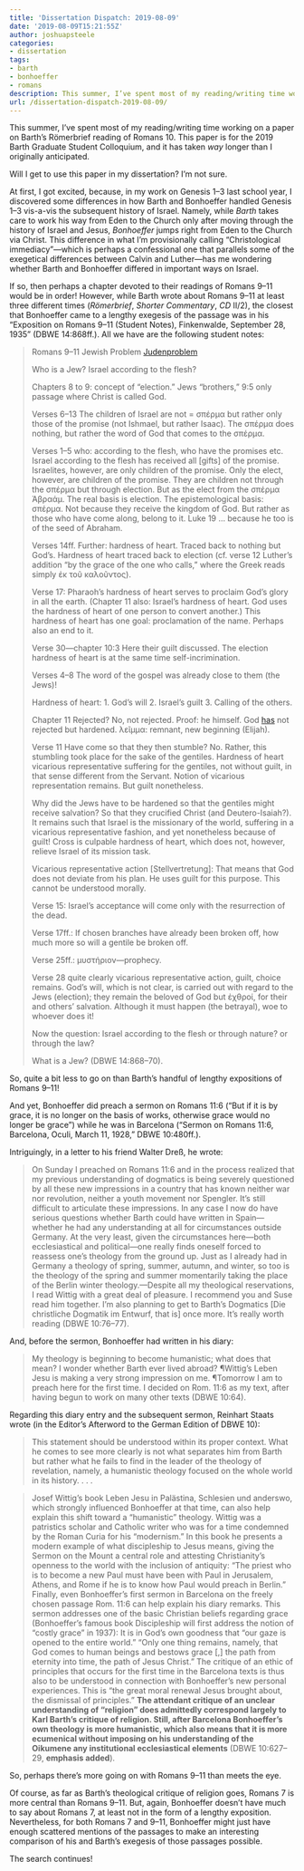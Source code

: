 ```yaml
---
title: 'Dissertation Dispatch: 2019-08-09'
date: '2019-08-09T15:21:55Z'
author: joshuapsteele
categories:
- dissertation
tags:
- barth
- bonhoeffer
- romans
description: This summer, I’ve spent most of my reading/writing time working on a paper on Barth’s Römerbrief reading of Romans 10.
url: /dissertation-dispatch-2019-08-09/
---
```

This summer, I’ve spent most of my reading/writing time working on a paper on Barth’s Römerbrief reading of Romans 10. This paper is for the 2019 Barth Graduate Student Colloquium, and it has taken *way* longer than I originally anticipated.

Will I get to use this paper in my dissertation? I’m not sure.

At first, I got excited, because, in my work on Genesis 1–3 last school year, I discovered some differences in how Barth and Bonhoeffer handled Genesis 1–3 vis-a-vis the subsequent history of Israel. Namely, while *Barth* takes care to work his way from Eden to the Church only after moving through the history of Israel and Jesus, *Bonhoeffer* jumps right from Eden to the Church via Christ. This difference in what I’m provisionally calling “Christological immediacy”—which is perhaps a confessional one that parallels some of the exegetical differences between Calvin and Luther—has me wondering whether Barth and Bonhoeffer differed in important ways on Israel.

If so, then perhaps a chapter devoted to their readings of Romans 9–11 would be in order! However, while Barth wrote about Romans 9–11 at least three different times (*Römerbrief*, *Shorter Commentary*, *CD* II/2), the closest that Bonhoeffer came to a lengthy exegesis of the passage was in his “Exposition on Romans 9–11 (Student Notes), Finkenwalde, September 28, 1935” (DBWE 14:868ff.). All we have are the following student notes:

> Romans 9–11 Jewish Problem [Judenproblem](#)
> 
> Who is a Jew? Israel according to the flesh?
> 
> Chapters 8 to 9: concept of “election.” Jews “brothers,” 9:5 only passage where Christ is called God.
> 
> Verses 6–13 The children of Israel are not = σπέρμα but rather only those of the promise (not Ishmael, but rather Isaac). The σπέρμα does nothing, but rather the word of God that comes to the σπέρμα.
> 
> Verses 1–5 who: according to the flesh, who have the promises etc. Israel according to the flesh has received all \[gifts\] of the promise. Israelites, however, are only children of the promise. Only the elect, however, are children of the promise. They are children not through the σπέρμα but through election. But as the elect from the σπέρμα Ἀβραάμ. The real basis is election. The epistemological basis: σπέρμα. Not because they receive the kingdom of God. But rather as those who have come along, belong to it. Luke 19 … because he too is of the seed of Abraham.
> 
> Verses 14ff. Further: hardness of heart. Traced back to nothing but God’s. Hardness of heart traced back to election (cf. verse 12 Luther’s addition “by the grace of the one who calls,” where the Greek reads simply ἐκ τοῦ καλοῦντος).
> 
> Verse 17: Pharaoh’s hardness of heart serves to proclaim God’s glory in all the earth. (Chapter 11 also: Israel’s hardness of heart. God uses the hardness of heart of one person to convert another.) This hardness of heart has one goal: proclamation of the name. Perhaps also an end to it.
> 
> Verse 30—chapter 10:3 Here their guilt discussed. The election hardness of heart is at the same time self-incrimination.
> 
> Verses 4–8 The word of the gospel was already close to them (the Jews)!
> 
> Hardness of heart: 1. God’s will 2. Israel’s guilt 3. Calling of the others.
> 
> Chapter 11 Rejected? No, not rejected. Proof: he himself. God [has](#) not rejected but hardened. λεῖμμα: remnant, new beginning (Elijah).
> 
> Verse 11 Have come so that they then stumble? No. Rather, this stumbling took place for the sake of the gentiles. Hardness of heart vicarious representative suffering for the gentiles, not without guilt, in that sense different from the Servant. Notion of vicarious representation remains. But guilt nonetheless.
> 
> Why did the Jews have to be hardened so that the gentiles might receive salvation? So that they crucified Christ (and Deutero-Isaiah?). It remains such that Israel is the missionary of the world, suffering in a vicarious representative fashion, and yet nonetheless because of guilt! Cross is culpable hardness of heart, which does not, however, relieve Israel of its mission task.
> 
> Vicarious representative action \[Stellvertretung\]: That means that God does not deviate from his plan. He uses guilt for this purpose. This cannot be understood morally.
> 
> Verse 15: Israel’s acceptance will come only with the resurrection of the dead.
> 
> Verse 17ff.: If chosen branches have already been broken off, how much more so will a gentile be broken off.
> 
> Verse 25ff.: μυστήριον—prophecy.
> 
> Verse 28 quite clearly vicarious representative action, guilt, choice remains. God’s will, which is not clear, is carried out with regard to the Jews (election); they remain the beloved of God but ἐχθροί, for their and others’ salvation. Although it must happen (the betrayal), woe to whoever does it!
> 
> Now the question: Israel according to the flesh or through nature? or through the law?
> 
> What is a Jew? (DBWE 14:868–70).

So, quite a bit less to go on than Barth’s handful of lengthy expositions of Romans 9–11!

And yet, Bonhoeffer did preach a sermon on Romans 11:6 (“But if it is by grace, it is no longer on the basis of works, otherwise grace would no longer be grace”) while he was in Barcelona (“Sermon on Romans 11:6, Barcelona, Oculi, March 11, 1928,” DBWE 10:480ff.).

Intriguingly, in a letter to his friend Walter Dreß, he wrote:

> On Sunday I preached on Romans 11:6 and in the process realized that my previous understanding of dogmatics is being severely questioned by all these new impressions in a country that has known neither war nor revolution, neither a youth movement nor Spengler. It’s still difficult to articulate these impressions. In any case I now do have serious questions whether Barth could have written in Spain—whether he had any understanding at all for circumstances outside Germany. At the very least, given the circumstances here—both ecclesiastical and political—one really finds oneself forced to reassess one’s theology from the ground up. Just as I already had in Germany a theology of spring, summer, autumn, and winter, so too is the theology of the spring and summer momentarily taking the place of the Berlin winter theology.—Despite all my theological reservations, I read Wittig with a great deal of pleasure. I recommend you and Suse read him together. I’m also planning to get to Barth’s Dogmatics \[Die christliche Dogmatik im Entwurf, that is\] once more. It’s really worth reading (DBWE 10:76–77).

And, before the sermon, Bonhoeffer had written in his diary:

> My theology is beginning to become humanistic; what does that mean? I wonder whether Barth ever lived abroad? ¶Wittig’s Leben Jesu is making a very strong impression on me. ¶Tomorrow I am to preach here for the first time. I decided on Rom. 11:6 as my text, after having begun to work on many other texts (DBWE 10:64).

Regarding this diary entry and the subsequent sermon, Reinhart Staats wrote (in the Editor’s Afterword to the German Edition of DBWE 10):

> This statement should be understood within its proper context. What he comes to see more clearly is not what separates him from Barth but rather what he fails to find in the leader of the theology of revelation, namely, a humanistic theology focused on the whole world in its history. . . .

> Josef Wittig’s book Leben Jesu in Palästina, Schlesien und anderswo, which strongly influenced Bonhoeffer at that time, can also help explain this shift toward a “humanistic” theology. Wittig was a patristics scholar and Catholic writer who was for a time condemned by the Roman Curia for his “modernism.” In this book he presents a modern example of what discipleship to Jesus means, giving the Sermon on the Mount a central role and attesting Christianity’s openness to the world with the inclusion of antiquity: “The priest who is to become a new Paul must have been with Paul in Jerusalem, Athens, and Rome if he is to know how Paul would preach in Berlin.” Finally, even Bonhoeffer’s first sermon in Barcelona on the freely chosen passage Rom. 11:6 can help explain his diary remarks. This sermon addresses one of the basic Christian beliefs regarding grace (Bonhoeffer’s famous book Discipleship will first address the notion of “costly grace” in 1937): It is in God’s own goodness that “our gaze is opened to the entire world.” “Only one thing remains, namely, that God comes to human beings and bestows grace \[,\] the path from eternity into time, the path of Jesus Christ.” The critique of an ethic of principles that occurs for the first time in the Barcelona texts is thus also to be understood in connection with Bonhoeffer’s new personal experiences. This is “the great moral renewal Jesus brought about, the dismissal of principles.” **The attendant critique of an unclear understanding of “religion” does admittedly correspond largely to Karl Barth’s critique of religion. Still, after Barcelona Bonhoeffer’s own theology is more humanistic, which also means that it is more ecumenical without imposing on his understanding of the Oikumene any institutional ecclesiastical elements** (DBWE 10:627–29, **emphasis added**).

So, perhaps there’s more going on with Romans 9–11 than meets the eye.

Of course, as far as Barth’s theological critique of religion goes, Romans 7 is more central than Romans 9–11. But, again, Bonhoeffer doesn’t have much to say about Romans 7, at least not in the form of a lengthy exposition. Nevertheless, for both Romans 7 and 9–11, Bonhoeffer might just have enough scattered mentions of the passages to make an interesting comparison of his and Barth’s exegesis of those passages possible.

The search continues!